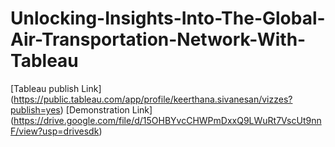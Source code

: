 # Unlocking-Insights-Into-The-Global-Air-Transportation-Network-With-Tableau
[Tableau publish Link] (https://public.tableau.com/app/profile/keerthana.sivanesan/vizzes?publish=yes)
[Demonstration Link]
(https://drive.google.com/file/d/15OHBYvcCHWPmDxxQ9LWuRt7VscUt9nnF/view?usp=drivesdk)

